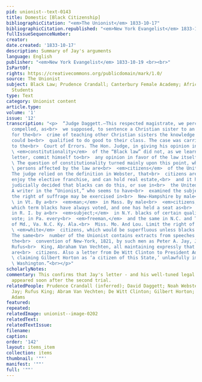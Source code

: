```yaml
---
pid: unionist--text-0143
title: Domestic [Black Citizenship]
bibliographicCitation: "<em>The Unionist</em> 1833-10-17"
bibliographicCitation.republished: "<em>New York Evangelist</em> 1833-10-19 <br><br>"
fullIssueSequenceNumber: 
creator: 
date.created: '1833-10-17'
description: Summary of Jay's arguments
language: English
publisher: "<em>New York Evangelist</em> 1833-10-19 <br><br>"
IsPartOf: 
rights: https://creativecommons.org/publicdomain/mark/1.0/
source: The Unionist
subject: Black Law; Prudence Crandall; Canterbury Female Academy; African-American
  Students
type: Text
category: Unionist content
article.type: 
volume: '1'
issue: '12'
transcription: "<p>  “Judge Daggett.—This respected magistrate, we perceive, was not
  compelled, as<br>  we supposed, to sentence a Christian sister to an infamous punishment
  for the<br>  crime of teaching other Christian sisters the knowledge by which they
  could be<br>  qualified to do good to their class. The case was carried directly
  to the<br>  Court of Errors. The Hon. Judge, in giving his opinion in favor of the<br>
  \ <em>constitutionality</em>  of the “Black law” did not, as we learn by a private
  letter, commit himself to<br>  any opinion in favor of the law itself.<br></p><p>
  \ The question of constitutionality turned mainly upon this point, whether the<br>
  \ persons affected by the law are<br>  <em>citizens</em>  of the United States.
  The judge relied on the definition in Webster, that<br>  citizens are those who
  enjoy the elective franchise, and can hold real estate,<br>  and it has never been
  judicially decided that blacks can do this, or sue in<br>  the United States Courts.
  A writer in the “Unionist,” who seems to have<br>  examined the subject, shows that
  the right of suffrage may be exercised in<br>  New-Hampshire by male<br>  <em>inhabitants;</em>
  \ in Vt. By a<br>  <em>man;</em>  in Mass. By male<br>  <em>citizens,</em>  (under
  which term blacks have always voted, and one has held a seat as<br>  representative,)
  in R. I. by a<br>  <em>subject;</em>  in N.Y. blacks of certain qualifications can
  vote; in Pa. every<br>  <em>freeman,</em>  and the same in N.C. and Tenn. The constitutions
  of Md., Va. N.C. Ky. Ala.<br>  Miss. Mo. And Lou. Limit the right of voting to free<br>
  \ <em>white</em>  citizens, which would be superfluous unless blacks may be citizens.
  The same<br>  number of the Unionist contains extracts from speeches delivered in
  the<br>  convention of New-York, 1821, by such men as Peter A. Jay, James Kent,
  Rufus<br>  King, Abraham Van Vechten, all maintaining expressly that people of color
  are<br>  citizens. Also a letter from De Witt Clinton to President Adams in 1826,<br>
  \ claiming Gilbert Horton as ‘a citizen of this State,’ unlawfully imprisoned at<br>
  \ Washington.”<br></p>"
scholarlyNotes: 
commentary: This confirms that Jay's letter - and his well-tuned legal arguments -
  appeared soon after the second trial.
relatedPeople: Prudence Crandall (inferred); David Daggett; Noah Webster; Peter A.
  Jay; Rufus King; Abram Van Vechten; De Witt Clinton; Gilbert Horton; John Quincy
  Adams
featured: 
repeated: 
relatedImage: unionist--image-0202
relatedText: 
relatedTextIssue: 
filename: 
caption: 
order: '142'
layout: items_item
collection: items
thumbnail: '""'
manifest: '""'
full: '""'
---
```

